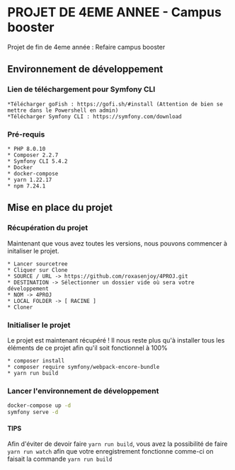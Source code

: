 # PROJET DE 4EME ANNEE - Campus booster

Projet de fin de 4eme année : Refaire campus booster

## Environnement de développement

### Lien de téléchargement pour Symfony CLI

    *Télécharger goFish : https://gofi.sh/#install (Attention de bien se mettre dans le Powershell en admin)
    *Télécharger Symfony CLI : https://symfony.com/download 

### Pré-requis

    * PHP 8.0.10
    * Composer 2.2.7
    * Symfony CLI 5.4.2
    * Docker
    * docker-compose
    * yarn 1.22.17
    * npm 7.24.1
    
## Mise en place du projet

### Récupération du projet

Maintenant que vous avez toutes les versions, nous pouvons commencer à initaliser le projet.

    * Lancer sourcetree
    * Cliquer sur Clone
    * SOURCE / URL -> https://github.com/roxasenjoy/4PROJ.git
    * DESTINATION -> Sélectionner un dossier vide où sera votre développement
    * NOM -> 4PROJ
    * LOCAL FOLDER -> [ RACINE ]
    * Cloner


### Initialiser le projet

Le projet est maintenant récupéré ! Il nous reste plus qu'à installer tous les éléments de ce projet afin qu'il soit fonctionnel à 100%

    * composer install
    * composer require symfony/webpack-encore-bundle
    * yarn run build

### Lancer l'environnement de développement
```bash
docker-compose up -d
symfony serve -d
```


#### TIPS

Afin d'éviter de devoir faire `yarn run build`, vous avez la possibilité de faire `yarn run watch` afin que votre enregistrement fonctionne comme-ci on faisait la commande `yarn run build`